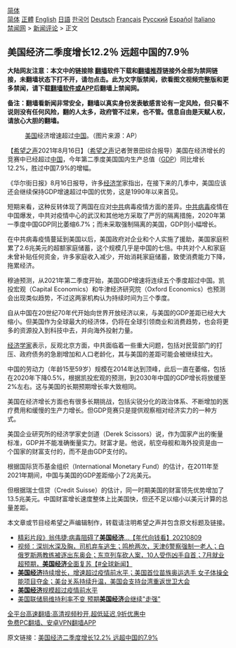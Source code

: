  <!-- 面包屑导航 --> <div class="breadcrumb"><!-- GTranslate: https://gtranslate.io/ -->  <div class="switcher notranslate">  <div class="selected">  <a href="#" onclick="return false;"> 简体</a>  </div>  <div class="option">  <a href="https://www.bannedbook.org" onclick="doGTranslate('zh-CN|zh-CN');jQuery('div.switcher div.selected a').html(jQuery(this).html());return false;" title="简体中文" class="nturl selected"> 简体</a>  <a href="https://www.bannedbook.org/zh-tw/" onclick="doGTranslate('zh-CN|zh-TW');jQuery('div.switcher div.selected a').html(jQuery(this).html());return false;" title="繁體中文" class="nturl"> 正體</a>  <a href="https://www.bannedbook.org/en/" onclick="doGTranslate('zh-CN|en');jQuery('div.switcher div.selected a').html(jQuery(this).html());return false;" title="English" class="nturl"> English</a>  <a href="https://www.bannedbook.org/ja/" onclick="doGTranslate('zh-CN|ja');jQuery('div.switcher div.selected a').html(jQuery(this).html());return false;" title="日本語" class="nturl"> 日語</a>  <a href="https://www.bannedbook.org/ko/" onclick="doGTranslate('zh-CN|ko');jQuery('div.switcher div.selected a').html(jQuery(this).html());return false;" title="한국어" class="nturl"> 한국어</a>  <a href="https://www.bannedbook.org/de/" onclick="doGTranslate('zh-CN|de');jQuery('div.switcher div.selected a').html(jQuery(this).html());return false;" title="Deutsch" class="nturl"> Deutsch</a>  <a href="https://www.bannedbook.org/fr/" onclick="doGTranslate('zh-CN|fr');jQuery('div.switcher div.selected a').html(jQuery(this).html());return false;" title="Français" class="nturl"> Français</a>  <a href="https://www.bannedbook.org/ru/" onclick="doGTranslate('zh-CN|ru');jQuery('div.switcher div.selected a').html(jQuery(this).html());return false;" title="Русский" class="nturl"> Русский</a>  <a href="https://www.bannedbook.org/es/" onclick="doGTranslate('zh-CN|es');jQuery('div.switcher div.selected a').html(jQuery(this).html());return false;" title="Español" class="nturl"> Español</a>  <a href="https://www.bannedbook.org/it/" onclick="doGTranslate('zh-CN|it');jQuery('div.switcher div.selected a').html(jQuery(this).html());return false;" title="Italiano" class="nturl"> Italiano</a>  </div>  </div>      <div class='breadcrumb-sub'><!-- Breadcrumb NavXT 6.3.0 --> <a href="https://www.bannedbook.org/" class="home">禁闻网</a> &gt; <a href="https://www.bannedbook.org/bnews/comments/" class="category">新闻评论</a> &gt; 正文</div></div><h2>美国经济二季度增长12.2％ 远超中国的7.9％</h2> <p class="notice"><b>大陆网友注意：本文中的链接除 <a href="https://github.com/bannedbook/fanqiang" >翻墙</a>软件下载和<a href="https://github.com/killgcd/justmysocks/blob/master/README.md">翻墙推荐</a>链接外全部为禁网链接，未翻墙状态下打不开，请勿点击。此为文字版禁闻，欲看图文视频完整版和更多禁闻，请下载<a href="https://github.com/bannedbook/fanqiang">翻墙软件或APP</a>后翻墙上禁闻网。</p><p>备注：翻墙看新闻非常安全，翻墙以真实身份发表敏感言论有一定风险，但只看不说则没有任何风险，翻的人太多，政府管不过来，也不管。信息自由是天赋人权，请放心大胆的翻墙。</b></p>  <div class="entry"> <figure> <p><figcaption><a href="https://www.bannedbook.org/bnews/tag/%e7%be%8e%e5%9b%bd/" class="st_tag internal_tag" rel="tag" title="标签 美国 下的日志">美国</a>经济增速超过<a href="https://www.bannedbook.org/bnews/tag/%E4%B8%AD%E5%9B%BD/" class="st_tag internal_tag" rel="tag" title="标签 中国 下的日志">中国</a>。（图片来源：AP）</figcaption></figure> <p>【<span class='wp_keywordlink_affiliate'><a href="https://www.soundofhope.org" title="希望之声" target="_blank">希望之声</a></span>2021年8月16日】（<a href="https://www.bannedbook.org/bnews/tag/%e5%b8%8c%e6%9c%9b%e4%b9%8b%e5%a3%b0/" class="st_tag internal_tag" rel="tag" title="标签 希望之声 下的日志">希望之声</a>记者贺景田综合报导）美国在经济增长的竞赛中已经超过<span class='wp_keywordlink_affiliate'><a href="https://www.bannedbook.org/" title="中国" target="_blank">中国</a></span>，今年第二季度美国国内生产总值（<a href="https://www.bannedbook.org/bnews/tag/gdp/" class="st_tag internal_tag" rel="tag" title="标签 GDP 下的日志">GDP</a>）同比增长12.2%，胜过中国7.9%的增幅。</p> <p>《华尔街日报》8月16日报导，许多<a href="https://www.bannedbook.org/bnews/tag/%E7%BB%8F%E6%B5%8E%E5%AD%A6/" class="st_tag internal_tag" rel="tag" title="标签 经济学 下的日志">经济学</a>家指出，在接下来的几季中，美国应该还会继续保持GDP增速超过中国的优势，这是1990年以来首见。</p> <p>短期来看，这种反转体现了两国在应对<a href="https://www.bannedbook.org/bnews/tag/%e4%b8%ad%e5%85%b1/" class="st_tag internal_tag" rel="tag" title="标签 中共 下的日志">中共</a>病毒疫情方面的差异。<a href="https://www.bannedbook.org/bnews/tag/%e4%b8%ad%e5%85%b1%e7%97%85%e6%af%92/" class="st_tag internal_tag" rel="tag" title="标签 中共病毒 下的日志">中共病毒</a>疫情在中国爆发，中共对疫情中心的武汉和其他地方采取了严厉的隔离措施，2020年第一季度中国GDP同比萎缩6.7%；而未采取强制隔离的美国，GDP则小幅增长。</p>  <p>在中共病毒疫情蔓延到美国以后，美国政府对企业和个人实施了援助，美国家庭积累了2.6兆美元的超额家庭储蓄，这个规模几乎是中国的七倍。中共对个人和家庭未曾补贴任何资金，许多家庭收入减少，开始消耗家庭储蓄，致使消费能力下降，拖累经济。</p> <p>穆迪预测，从2021年第二季度开始，美国GDP增速将连续五个季度超过中国。凯投宏观（Capital Economics）和牛津经济研究院（Oxford Economics）也预测会出现类似趋势，不过这两家机构认为持续时间为三个季度。</p> <p>自从中国在20世纪70年代开始向世界开放经济以来，与美国的GDP差距已经大大缩小。但美国作为全球最大的经济体，仍将在全球引领商业和消费趋势，也会将更多的资源投入到科技中去，并向海外投射力量。</p>  <p><a href="https://www.bannedbook.org/bnews/tag/%E7%BB%8F%E6%B5%8E%E5%AD%A6%E5%AE%B6/" class="st_tag internal_tag" rel="tag" title="标签 经济学家 下的日志">经济学家</a>表示，反观北京方面，中共面临着一些重大问题，包括对民营部门的打压、政府债务的急剧增加和人口老龄化，其与美国的差距可能会被继续拉大。</p> <p>中国的劳动力（年龄15至59岁）规模在2014年达到顶峰，此后一直在萎缩，包括在2020年下降0.5%，根据凯投宏观的预测，到2030年中国的GDP增长将放缓至2%左右。这与美国的长期预期增长率大致相同。</p> <p>美国在经济增长方面也有很多长期挑战，包括尖锐分化的政治体系、不断增加的医疗费用和缓慢的生产力增长。但GDP竞赛只是提供观察相对经济实力的一种方式。</p>  <p>美国企业研究所的经济学家史剑道（Derek Scissors）说，作为国家产出的衡量标准，GDP并不能准确衡量实力。财富才是。他说，航空母舰和海外投资是由一个国家的财富支付的，而不是由GDP支付的。</p> <p>根据国际货币基金组织（International Monetary Fund）的估计，在2011年至2021年期间，中国与美国的GDP差距缩小了2兆美元。</p> <p>但根据瑞士信贷（Credit Suisse）的估计，同一时期美国的财富领先优势增加了13.5兆美元。中国财富增长速度整体上比美国快，但还不足以缩小以美元计算的总量差距。</p>  <p>本文章或节目经希望之声编辑制作，转载请注明希望之声并包含原文标题及链接。 </p> <ul class='op-related-articles' title='相关阅读'> <li><a href='https://www.bannedbook.org/bnews/taiwannews/20210809/1603291.html' target='_blank'>精彩片段》翁伟捷:病毒阻碍了<b>美国经济</b>...【年代向钱看】20210809</a></li> <li><a href='https://www.bannedbook.org/bnews/bannedvideo/20210807/1601759.html' target='_blank'>视频：深圳水深及胸，司机弃车逃生；鸣枪两次，天津6警察强制一老人；白俄罗斯两教练被逐出东奥会；东京列车砍人案，10人受伤凶手自首；7月就业超预期，<b>美国经济</b>全面复苏【#全球新闻】</a></li> <li><a href='https://www.bannedbook.org/bnews/worldnews/usa/20210730/1596792.html' target='_blank'><b>美国经济</b>持续增长，增速超过疫情前水平；美国首位苗族奥运选手 女子体操全能项目夺金；美台关系持续升温，美国会支持台湾重返世卫大会</a></li> <li><a href='https://www.bannedbook.org/bnews/headline/20210730/1596738.html' target='_blank'><b>美国经济</b>规模超过疫情前水平</a></li> <li><a href='https://www.bannedbook.org/bnews/headline/20210729/1596093.html' target='_blank'>美国联储局维持利率不变 预期<b>美国经济</b>会继续&quot;走强&quot;</a></li> </ul> <p class="texttj"> <a href="https://github.com/bannedbook/fanqiang/wiki/V2ray%E6%9C%BA%E5%9C%BA" target="_blank">全平台高速翻墙:高清视频秒开,超低延迟,9折优惠中</a><br/> <a href="https://github.com/bannedbook/fanqiang/wiki/%E7%A6%81%E9%97%BB%E7%BD%91%E5%AE%89%E5%8D%93%E7%BF%BB%E5%A2%99%E6%96%B0%E9%97%BBAPP" target="_blank">免费PC翻墙、安卓VPN翻墙APP</a></p><p>原文链接：<a class="src_link"  href="https://www.soundofhope.org/post/535916" target="_blank">美国经济二季度增长12.2% 远超中国的7.9%</a></p><a name='sharetosocial'></a>  <div style="margin-bottom:5px;padding-bottom:5px;clear:both"> <div id="archive-pix-1" class="banner-ads"> <!-- AuctionX Display platform tag START --> <div id="26318x728x90x621x_ADSLOT2" clicktrack="%%CLICK_URL_ESC%%"></div> <!-- AuctionX Display platform tag END --> </div> <div id="archive-pix-2" class="banner-ads"> <!-- AuctionX Display platform tag START --> <div id="26315x300x250x621x_ADSLOT2" clicktrack="%%CLICK_URL_ESC%%"></div> <!-- AuctionX Display platform tag END --> </div> </div>  <div id="archive-pix-1" class="banner-ads"> <!-- AuctionX Display platform tag START --> <div id="26318x728x90x621x_ADSLOT3" clicktrack="%%CLICK_URL_ESC%%"></div> <!-- AuctionX Display platform tag END --> </div> </div><!--END ENTRY--> 
